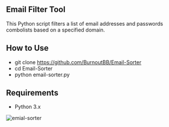 ## Email Filter Tool

This Python script filters a list of email addresses and passwords combolists based on a specified domain.

## How to Use

- git clone https://github.com/BurnoutBB/Email-Sorter
- cd Email-Sorter
- python email-sorter.py

## Requirements

- Python 3.x

![emial-sorter](https://github.com/BurnoutBB/Email-Sorter/assets/85195574/7aa9ed98-db34-4ab2-8fd9-f3baea05ad26)

